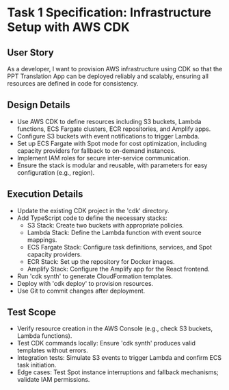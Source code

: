 # Task 1 Specification: Infrastructure Setup with AWS CDK

## User Story
As a developer, I want to provision AWS infrastructure using CDK so that the PPT Translation App can be deployed reliably and scalably, ensuring all resources are defined in code for consistency.

## Design Details
- Use AWS CDK to define resources including S3 buckets, Lambda functions, ECS Fargate clusters, ECR repositories, and Amplify apps.
- Configure S3 buckets with event notifications to trigger Lambda.
- Set up ECS Fargate with Spot mode for cost optimization, including capacity providers for fallback to on-demand instances.
- Implement IAM roles for secure inter-service communication.
- Ensure the stack is modular and reusable, with parameters for easy configuration (e.g., region).

## Execution Details
- Update the existing CDK project in the 'cdk' directory.
- Add TypeScript code to define the necessary stacks:
  - S3 Stack: Create two buckets with appropriate policies.
  - Lambda Stack: Define the Lambda function with event source mappings.
  - ECS Fargate Stack: Configure task definitions, services, and Spot capacity providers.
  - ECR Stack: Set up the repository for Docker images.
  - Amplify Stack: Configure the Amplify app for the React frontend.
- Run 'cdk synth' to generate CloudFormation templates.
- Deploy with 'cdk deploy' to provision resources.
- Use Git to commit changes after deployment.

## Test Scope
- Verify resource creation in the AWS Console (e.g., check S3 buckets, Lambda functions).
- Test CDK commands locally: Ensure 'cdk synth' produces valid templates without errors.
- Integration tests: Simulate S3 events to trigger Lambda and confirm ECS task initiation.
- Edge cases: Test Spot instance interruptions and fallback mechanisms; validate IAM permissions.
